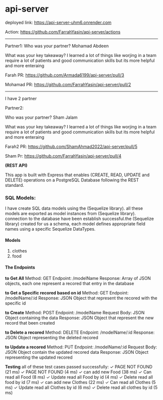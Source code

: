 # api-server

deployed link: <https://api-server-uhm6.onrender.com>

Action: <https://github.com/FarrahYasin/api-server/actions>
_______________
Partner1:
Who was your partner? Mohamad Abdeen

What was your key takeaway? I learned a lot of things like worjing in a team require a lot of patients and good communication skills but its more helpful
and more enteraing

Farah PR: <https://github.com/Armada6199/api-server/pull/3>

Mohamad PR: <https://github.com/FarrahYasin/api-server/pull/2>


__________________________
I have 2 partner 

Partner2:

Who was your partner? Sham Jalam

What was your key takeaway? I learned a lot of things like worjing in a team require a lot of patients and good communication skills but its more helpful
and more enteraing

Farah2 PR: <https://github.com/ShamAhmad2022/api-server/pull/5>

Sham Pr: <https://github.com/FarrahYasin/api-server/pull/4>

**(REST API)**


This app is built with Express that enables  (CREATE, READ, UPDATE and DELETE) operations on a PostgreSQL Database following the REST standard.

### SQL Models:

I have create SQL data models using the (Sequelize library). all these models are exported as model instances from  (Sequelize library). connection to the database have been establish successful.the (Sequelize library) created for us a schema, each model defines appropriate field names using a specific Sequelize DataTypes.

#### **Models**

1. clothes
2. food

#### The Endpoints

**to Get All**
Method: GET
Endpoint: /modelName
Response: Array of JSON objects, each one represent a recored that entry in the database

**to Get a Specific recored based on id**
Method: GET
Endpoint: /modelName/:id
Response: JSON Object that represent the recored with the specific id

**to Create**
Method: POST
Endpoint: /modelName
Request Body: JSON Object containing the data
Response: JSON Object that represent the new record that been created

**to Delete a recored**
Method: DELETE
Endpoint: /modelName/:id
Response: JSON Object representing the deleted recored

**to Update a recored**
Method: PUT
Endpoint: /modelName/:id
Request Body: JSON Object contain the updated recored data
Response: JSON Object representing the updated recored

**Testing**
    all of these test cases passed successfully:
    ✓ PAGE NOT FOUND (21 ms)
    ✓ PAGE NOT FOUND (4 ms)
    ✓ can add new Food (38 ms)
    ✓ Can read all Food (8 ms)
    ✓ Update read all Food by id (4 ms)
    ✓ Delete read all food by id (7 ms)
    ✓ can add new Clothes (22 ms)
    ✓ Can read all Clothes (5 ms)
    ✓ Update read all Clothes by id (6 ms)
    ✓ Delete read all clothes by id (5 ms)

